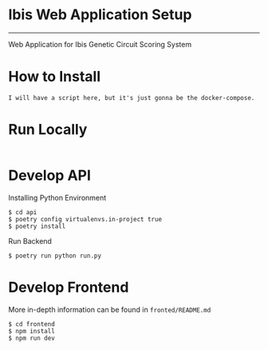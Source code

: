 # Ibis Web Application Setup
---
Web Application for Ibis Genetic Circuit Scoring System

# How to Install
`I will have a script here, but it's just gonna be the docker-compose.`


# Run Locally
```
```

# Develop API
Installing Python Environment
```
$ cd api
$ poetry config virtualenvs.in-project true
$ poetry install
```

Run Backend
```
$ poetry run python run.py
```

# Develop Frontend
More in-depth information can be found in `fronted/README.md`
```
$ cd frontend
$ npm install
$ npm run dev
```